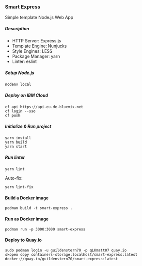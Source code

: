 
### Smart Express

Simple template Node.js Web App

##### Description

* HTTP Server: Express.js
* Template Engine: Nunjucks
* Style Engines: LESS
* Package Manager: yarn
* Linter: eslint

##### Setup Node.js

    nodenv local

##### Deploy on IBM Cloud

    cf api https://api.eu-de.bluemix.net
    cf login --sso
    cf push

##### Initialize & Run project

    yarn install
    yarn build
    yarn start


##### Run linter

    yarn lint

Auto-fix:

    yarn lint-fix

#### Build a Docker image

    podman build -t smart-express .

#### Run as Docker image

    podman run -p 3000:3000 smart-express

#### Deploy to Quay.io

    sudo podman login -u guildenstern70 -p qLKmatt07 quay.io
    skopeo copy containers-storage:localhost/smart-express:latest docker://quay.io/guildenstern70/smart-express:latest





